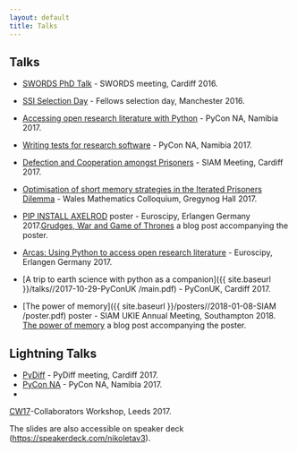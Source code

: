 ```yaml
---
layout: default
title: Talks
---
```


Talks
-----

+ <a href="{{ site.baseurl }}/talks/2016-10-03-SWORDS/main.pdf" id="talktitle">SWORDS PhD Talk</a> - SWORDS meeting, Cardiff 2016.

+ <a href="{{ site.baseurl }}/talks/2016-11-02-SSI/main.pdf" id="talktitle">SSI Selection Day</a> - Fellows selection day, Manchester 2016.

+ <a href="{{ site.baseurl }}/talks/2017-02-23 Arcas (PyCon Namibia)/main.pdf" id="talktitle">Accessing open research literature with Python</a> -
PyCon NA, Namibia 2017.

+ <a href="{{ site.baseurl }}/talks/2017-02-23 Testing (PyCon Namibia)/main.pdf" id="talktitle">Writing tests for research software</a> - PyCon NA, Namibia 2017.

+ <a href="{{ site.baseurl }}/talks/2017-03-01-SIAM/main.pdf" id="talktitle">Defection and Cooperation amongst Prisoners</a> -
SIAM Meeting, Cardiff 2017.

+ <a href="{{ site.baseurl }}/talks/2017-05-22-Gregynog/main.pdf" id="talktitle">Optimisation of short memory strategies in the Iterated Prisoners Dilemma</a> -
Wales Mathematics Colloquium, Gregynog Hall 2017.

+ <a href="{{ site.baseurl }}/talks//2017-08-28-Euroscipy
/poster.pdf" id="talktitle">PIP INSTALL AXELROD</a> poster - Euroscipy, Erlangen Germany 2017.[Grudges, War and Game of Thrones](https://nikoleta-v3.github.io/blog/2017/08/23/grudges-war-GoT.html)
    a blog post accompanying the poster.

+ <a href="{{ site.baseurl }}/talks//2017-08-28-Euroscipy
/main.pdf" id="talktitle">Arcas: Using Python to access open research
literature</a> - Euroscipy, Erlangen Germany 2017.

+ [A trip to earth science with python as a companion]({{ site.baseurl }}/talks//2017-10-29-PyConUK
/main.pdf) - PyConUK, Cardiff 2017.

+ [The power of memory]({{ site.baseurl }}/posters//2018-01-08-SIAM
/poster.pdf) poster - SIAM UKIE Annual Meeting, Southampton 2018.
[The power of memory](https://nikoleta-v3.github.io/blog/2018/01/05/power-of-memory.html) a blog post accompanying the poster.

Lightning Talks
---------------

+ <a href="{{ site.baseurl }}/lightning-talks/PyDiff/main.pdf" id="talktitle">PyDiff</a> - PyDiff meeting, Cardiff 2017.
+ <a href="{{ site.baseurl }}/lightning-talks/PyCon Namibia/main.pdf" id="talktitle">PyCon NA</a> - PyCon NA, Namibia 2017.
+ <a href="{{ site.baseurl }}/lightning-talks/CW17/CW17-Lightning talk-NikoletaGlynatsi.pdf" id="talktitle">
 CW17</a>-Collaborators Workshop, Leeds 2017.



The slides are also accessible on speaker deck (<https://speakerdeck.com/nikoletav3>).